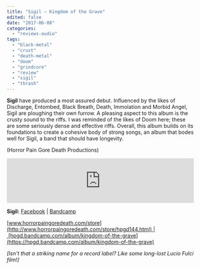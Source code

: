 ```yaml
---
title: "Sigil – Kingdom of the Grave"
edited: false
date: "2017-06-08"
categories:
  - "reviews-audio"
tags:
  - "black-metal"
  - "crust"
  - "death-metal"
  - "doom"
  - "grindcore"
  - "review"
  - "sigil"
  - "thrash"
---
```


**Sigil** have produced a most assured debut. Influenced by the likes of Discharge, Entombed, Black Breath, Death, Immolation and Morbid Angel, Sigil are ploughing their own furrow. A pleasing aspect to this album is the crusty sound to the riffs. I was reminded of the likes of Doom here; these are some seriously dense and effective riffs. Overall, this album builds on its foundations to create a cohesive body of strong songs, an album that bodes well for Sigil, a band that should have longevity.

(Horror Pain Gore Death Productions)

<iframe style="border: 0; width: 100%; height: 120px;" src="https://bandcamp.com/EmbeddedPlayer/album=3663447381/size=large/bgcol=ffffff/linkcol=0687f5/tracklist=false/artwork=small/transparent=true/" width="300" height="150" seamless=""><a href="http://hpgd.bandcamp.com/album/kingdom-of-the-grave">Kingdom Of The Grave by SIGIL</a></iframe>

**Sigil:** [Facebook](https://www.facebook.com/Sigilmetal/) | [Bandcamp](https://sigildeath.bandcamp.com/releases)

[www.horrorpaingoredeath.com/store](http://www.horrorpaingoredeath.com/store/hpgd144.html) | [hpgd.bandcamp.com/album/kingdom-of-the-grave](https://hpgd.bandcamp.com/album/kingdom-of-the-grave)

_\[Isn't that a striking name for a record label? Like some long-lost Lucio Fulci film!\]_
